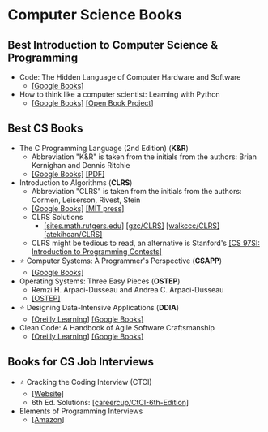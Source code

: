 # Computer Science Books

## Best Introduction to Computer Science & Programming 

- Code: The Hidden Language of Computer Hardware and Software
    - [[Google Books]](https://books.google.com.sg/books/about/Code.html?id=pHcfAQAAIAAJ&redir_esc=y)
- How to think like a computer scientist: Learning with Python
    - [[Google Books]](https://books.google.com.sg/books?id=m-AavgAACAAJ&dq=how+to+think+like+a+computer+scientist&hl=en&sa=X&ved=2ahUKEwjkm8eproXuAhU_6nMBHUoODfYQ6AEwAHoECAAQAg) [[Open Book Project]](https://openbookproject.net/thinkcs/python/english3e/)


## Best CS Books

- The C Programming Language (2nd Edition) (**K&R**)
    - Abbreviation  "K&R" is taken from the initials from the authors: Brian Kernighan and Dennis Ritchie
    - [[Google Books]](https://books.google.com.sg/books?id=FGkPBQAAQBAJ&dq=The+C+Programming+Language&hl=en&sa=X&ved=2ahUKEwiNzOm_z6DuAhWT4zgGHcoICYIQ6AEwAXoECAIQAg) [[PDF]](http://mef-lab.com/osnove-2016/C-Programming-Ebook.pdf)
- Introduction to Algorithms (**CLRS**)
    - Abbreviation "CLRS" is taken from the initials from the authors: Cormen, Leiserson, Rivest, Stein
    - [[Google Books]](https://books.google.com.sg/books/about/Introduction_To_Algorithms.html?id=NLngYyWFl_YC&redir_esc=y) [[MIT press]](https://mitpress.mit.edu/books/introduction-algorithms-third-edition)
    - CLRS Solutions
        - [[sites.math.rutgers.edu]](https://sites.math.rutgers.edu/~ajl213/CLRS/CLRS.html) [[gzc/CLRS]](https://github.com/gzc/CLRS) [[walkccc/CLRS]](https://walkccc.github.io/CLRS/) [[atekihcan/CLRS]](https://atekihcan.github.io/CLRS/)
    - CLRS might be tedious to read, an alternative is Stanford's [[CS 97SI: Introduction to Programming Contests]](https://web.stanford.edu/class/cs97si/)
- :star: Computer Systems: A Programmer's Perspective (**CSAPP**)
    - [[Google Books]](https://books.google.com.sg/books/about/Computer_Systems.html?id=YmfjtAEACAAJ&source=kp_book_description&redir_esc=y)
- Operating Systems: Three Easy Pieces (**OSTEP**)
    - Remzi H. Arpaci-Dusseau and Andrea C. Arpaci-Dusseau
    - [[OSTEP]](https://pages.cs.wisc.edu/~remzi/OSTEP/)
- :star: Designing Data-Intensive Applications (**DDIA**)
    - [[Oreilly Learning]](https://learning.oreilly.com/library/view/designing-data-intensive-applications/9781491903063/) [[Google Books]](https://books.google.com.sg/books/about/Designing_Data_Intensive_Applications.html?id=zFheDgAAQBAJ&source=kp_book_description&redir_esc=y)
- Clean Code: A Handbook of Agile Software Craftsmanship
    - [[Oreilly Learning]](https://learning.oreilly.com/library/view/clean-code-a/9780136083238/) [[Google Books]](https://books.google.com.sg/books/about/Clean_Code.html?id=hjEFCAAAQBAJ&source=kp_book_description&redir_esc=y)


## Books for CS Job Interviews

- :star: Cracking the Coding Interview (CTCI)
    - [[Website]](http://www.crackingthecodinginterview.com/)
    - 6th Ed. Solutions: [[careercup/CtCI-6th-Edition]](https://github.com/careercup/CtCI-6th-Edition)
- Elements of Programming Interviews
    - [[Amazon]](https://www.amazon.com/Elements-Programming-Interviews-Insiders-Guide/dp/1479274836)